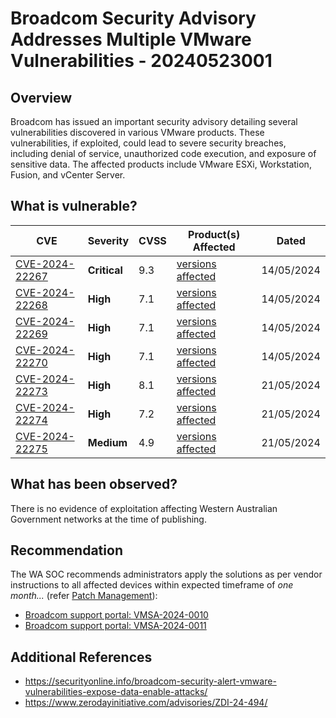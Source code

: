 # Broadcom Security Advisory Addresses Multiple VMware Vulnerabilities  - 20240523001

## Overview

Broadcom has issued an important security advisory detailing several vulnerabilities discovered in various VMware products. These vulnerabilities, if exploited, could lead to severe security breaches, including denial of service, unauthorized code execution, and exposure of sensitive data. The affected products include VMware ESXi, Workstation, Fusion, and vCenter Server.

## What is vulnerable?

| CVE  | Severity     | CVSS | Product(s) Affected |  Dated |
| ---- | ------------ | ---- | ------------------- |  ----- |
| [CVE-2024-22267](https://nvd.nist.gov/vuln/detail/CVE-2024-22267) | **Critical** | 9.3  | [versions affected](https://www.cve.org/CVERecord?id=CVE-2024-22267) |     14/05/2024           |
| [CVE-2024-22268](https://nvd.nist.gov/vuln/detail/CVE-2024-22268) | **High** | 7.1  | [versions affected](https://www.cve.org/CVERecord?id=CVE-2024-22268) |       14/05/2024          |
| [CVE-2024-22269](https://nvd.nist.gov/vuln/detail/CVE-2024-22269) | **High** | 7.1  | [versions affected](https://www.cve.org/CVERecord?id=CVE-2024-22269)  |     14/05/2024           |
| [CVE-2024-22270](https://nvd.nist.gov/vuln/detail/CVE-2024-22270) | **High** | 7.1  | [versions affected](https://www.cve.org/CVERecord?id=CVE-2024-22270)  |      14/05/2024           |
| [CVE-2024-22273](https://nvd.nist.gov/vuln/detail/CVE-2024-22273) | **High** | 8.1  | [versions affected](https://www.cve.org/CVERecord?id=CVE-2024-22273) |    21/05/2024           |
| [CVE-2024-22274](https://nvd.nist.gov/vuln/detail/CVE-2024-22274) | **High** | 7.2  | [versions affected](https://www.cve.org/CVERecord?id=CVE-2024-22274) |     21/05/2024            |
| [CVE-2024-22275](https://nvd.nist.gov/vuln/detail/CVE-2024-22275) | **Medium** | 4.9  | [versions affected](https://www.cve.org/CVERecord?id=CVE-2024-22275) |   21/05/2024              |

## What has been observed?

There is no evidence of exploitation affecting Western Australian Government networks at the time of publishing.

## Recommendation

The WA SOC recommends administrators apply the solutions as per vendor instructions to all affected devices within expected timeframe of *one month...* (refer [Patch Management](../guidelines/patch-management.md)):

- [Broadcom support portal: VMSA-2024-0010](https://support.broadcom.com/web/ecx/support-content-notification/-/external/content/SecurityAdvisories/0/24280)
- [Broadcom support portal: VMSA-2024-0011](https://support.broadcom.com/web/ecx/support-content-notification/-/external/content/SecurityAdvisories/0/24308)

## Additional References

- https://securityonline.info/broadcom-security-alert-vmware-vulnerabilities-expose-data-enable-attacks/
- https://www.zerodayinitiative.com/advisories/ZDI-24-494/
